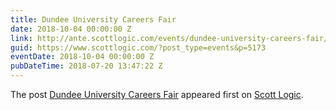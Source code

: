 ```yaml
---
title: Dundee University Careers Fair
date: 2018-10-04 00:00:00 Z
link: http://ante.scottlogic.com/events/dundee-university-careers-fair/
guid: https://www.scottlogic.com/?post_type=events&p=5173
eventDate: 2018-10-04 00:00:00 Z
pubDateTime: 2018-07-20 13:47:22 Z
---
```


<p>The post <a rel="nofollow" href="http://ante.scottlogic.com/events/dundee-university-careers-fair/">Dundee University Careers Fair</a> appeared first on <a rel="nofollow" href="http://ante.scottlogic.com">Scott Logic</a>.</p>